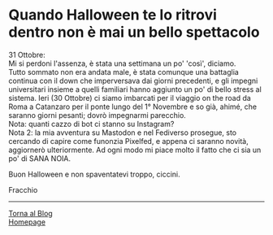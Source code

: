 # Quando Halloween te lo ritrovi dentro non è mai un bello spettacolo

31 Ottobre:  
Mi si perdoni l'assenza, è stata una settimana un po' 'così', diciamo.  
Tutto sommato non era andata male, è stata comunque una battaglia continua con il down che imperversava dai giorni precedenti, e gli impegni universitari insieme a quelli familiari hanno aggiunto un po' di bello stress al sistema. Ieri (30 Ottobre) ci siamo imbarcati per il viaggio on the road da Roma a Catanzaro per il ponte lungo del 1° Novembre e so già, ahimé, che saranno giorni pesanti; dovrò impegnarmi parecchio.  
Nota: quanti cazzo di bot ci stanno su Instagram?  
Nota 2: la mia avventura su Mastodon e nel Fediverso prosegue, sto cercando di capire come funonzia Pixelfed, e appena ci saranno novità, aggiornerò ulteriormente. Ad ogni modo mi piace molto il fatto che ci sia un po' di SANA NOIA.

Buon Halloween e non spaventatevi troppo, ciccini.

Fracchio

---

[Torna al Blog](../blog.gmi)  
[Homepage](../../index.gmi)

